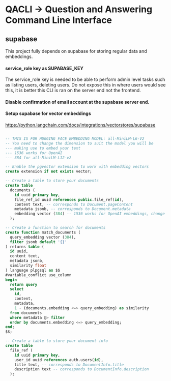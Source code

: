# QACLI -> Question and Answering Command Line Interface

## supabase
This project fully depends on supabase for storing regular data and embeddings.

#### service_role key as SUPABASE_KEY
The service_role key is needed to be able to perform admin level tasks such as listing users, deleting users. 
Do not expose this in where users would see this, it is better this CLI is ran on the server end not the frontend.

#### Disable confirmation of email account at the supabase server end.

#### Setup supabase for vector embeddings
https://python.langchain.com/docs/integrations/vectorstores/supabase 
```sql

-- THIS IS FOR HUGGING FACE EMBEDDING MODEL: all-MiniLM-L6-V2
-- You need to change the dimension to suit the model you will be 
--- making use to embed your text
--- 1536 works for OpenAI
--- 384 for all-MiniLM-L12-v2

-- Enable the pgvector extension to work with embedding vectors
create extension if not exists vector;

-- Create a table to store your documents
create table
  documents (
    id uuid primary key,
    file_ref_id uuid references public.file_ref(id),
    content text, -- corresponds to Document.pageContent
    metadata jsonb, -- corresponds to Document.metadata
    embedding vector (384) -- 1536 works for OpenAI embeddings, change if needed
  );

-- Create a function to search for documents
create function match_documents (
  query_embedding vector (384),
  filter jsonb default '{}'
) returns table (
  id uuid,
  content text,
  metadata jsonb,
  similarity float
) language plpgsql as $$
#variable_conflict use_column
begin
  return query
  select
    id,
    content,
    metadata,
    1 - (documents.embedding <=> query_embedding) as similarity
  from documents
  where metadata @> filter
  order by documents.embedding <=> query_embedding;
end;
$$;

-- Create a table to store your document info
create table
  file_ref (
    id uuid primary key,
    user_id uuid references auth.users(id),
    title text, -- corresponds to DocumentInfo.title
    description text -- corresponds to DocumentInfo.description
  );


```